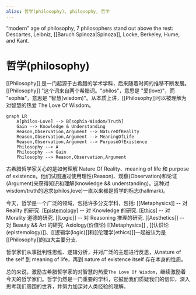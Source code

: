 ```yaml
---
alias: 哲学(philosophy), philosophy, 哲学
---
```

 “modern” age of philosophy, 7 philosophers stand out above the rest: Descartes, Leibniz, [[Baruch Spinoza|Spinoza]], Locke, Berkeley, Hume, and Kant.

# 哲学(philosophy)

[[Philosophy]] 是一门起源于古希腊的学术学科，后来随着时间的推移不断发展。[[Philosophy]] "这个词来自两个希腊词。"phílos"，意思是 "爱(love)"，而 "sophía"，意思是 "智慧(wisdom)"。从本质上讲，[[Philosophy]]可以被理解为对智慧的热爱 The Love Of Wisdom。

```mermaid
graph LR
    A[phílos-Love] --> B[sophía-Wisdom/Truth]
    Gain --> Knowledge & Understanding
    Reason,Observation,Argument --> NatureOfReality
    Reason,Observation,Argument --> MeaningOfLife
    Reason,Observation,Argument --> PurposeOfExistence
    Philosophy --> A
    Philosophy --> Gain
    Philosophy --> Reason,Observation,Argument

```

古希腊哲学家关心的是如何理解 Nature Of Reality、meaning of life 和 purpose of existence。他们试图通过使用理性(Reason)、观察(Observation)和论证(Argument)来获得知识和理解(knowledge && understanding)。这种对wisdom/truth的追求(phílos,love)一直以来都是哲学的标志(hallmark)。

今天，哲学是一个广泛的领域，包括许多分支学科，包括: 
[[Metaphysics]] -- 对 Reality 的研究.
[[Epistemology]](认识论) -- 对 Knowledge 的研究.
[[Ethics]](伦理学) -- 对 Morality 道德的研究.
[[Logic]] -- 对 Reasoning 推理的研究.
[[Aesthetics]] -- 对 Beauty && Art 的研究.
Axiology(价值论) 
[[Metaphysics]] , [[认识论(epistemology)]]、[[逻辑学(logic)]]和[[伦理学(ethics)]]一起被认为是[[Philosophy]]的四大主要分支.

哲学家们从事批判性思维、逻辑分析，并对广泛的主题进行反思，从nature of the self 到 meaning of life，再到 nature of existence itself 存在本身的性质。

总的来说，激励古希腊哲学家的对智慧的热爱`The Love Of Wisdom`，继续激励着今天的哲学家们。哲学仍然是一门重要的学科，它鼓励我们质疑我们的信仰，深入思考我们周围的世界，并努力加深对人类经验的理解。




